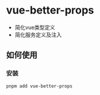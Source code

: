 # vue-better-props

- 简化vue类型定义
- 简化服务定义及注入

## 如何使用

### 安装

```shell
pnpm add vue-better-props
```
